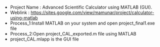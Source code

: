 - Project Name : Advanced Scientific Calculator using MATLAB (GUI).
- Weblink : https://sites.google.com/view/mamunar/project/calculator-using-matlab
- Process_1:Install MATLAB on your system and open project_final1.exe file
- Process_2:Open project_CAL_exported.m file using MATLAB
- project_CAL.mlapp is the GUI file
